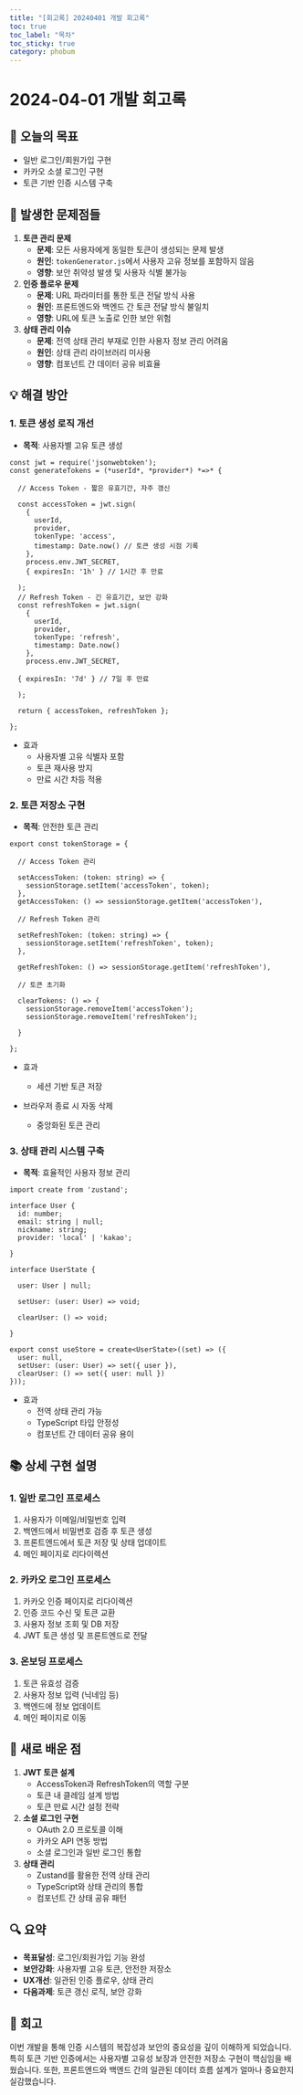 ```yaml
---
title: "[회고록] 20240401 개발 회고록"
toc: true
toc_label: "목차"
toc_sticky: true
category: phobum
---
```


# 2024-04-01 개발 회고록

## 🎯 오늘의 목표

- 일반 로그인/회원가입 구현
- 카카오 소셜 로그인 구현
- 토큰 기반 인증 시스템 구축

## 🚨 발생한 문제점들

1. **토큰 관리 문제**
   - **문제**: 모든 사용자에게 동일한 토큰이 생성되는 문제 발생
   - **원인**: `tokenGenerator.js`에서 사용자 고유 정보를 포함하지 않음
   - **영향**: 보안 취약성 발생 및 사용자 식별 불가능
2. **인증 플로우 문제**
   - **문제**: URL 파라미터를 통한 토큰 전달 방식 사용
   - **원인**: 프론트엔드와 백엔드 간 토큰 전달 방식 불일치
   - **영향**: URL에 토큰 노출로 인한 보안 위험
3. **상태 관리 이슈**
   - **문제**: 전역 상태 관리 부재로 인한 사용자 정보 관리 어려움
   - **원인**: 상태 관리 라이브러리 미사용
   - **영향**: 컴포넌트 간 데이터 공유 비효율

## 💡 해결 방안

### 1. 토큰 생성 로직 개선

- **목적**: 사용자별 고유 토큰 생성

``` tsx
const jwt = require('jsonwebtoken');
const generateTokens = (*userId*, *provider*) *=>* {

  // Access Token - 짧은 유효기간, 자주 갱신

  const accessToken = jwt.sign(
    { 
      userId,
      provider,
      tokenType: 'access',
      timestamp: Date.now() // 토큰 생성 시점 기록
    },
    process.env.JWT_SECRET,
    { expiresIn: '1h' } // 1시간 후 만료

  );
  // Refresh Token - 긴 유효기간, 보안 강화
  const refreshToken = jwt.sign(
    {
      userId,
      provider,
      tokenType: 'refresh',
      timestamp: Date.now()
    },
    process.env.JWT_SECRET,

  { expiresIn: '7d' } // 7일 후 만료

  );

  return { accessToken, refreshToken };

};
```

- 효과
  - 사용자별 고유 식별자 포함
  - 토큰 재사용 방지
  - 만료 시간 차등 적용

### 2. 토큰 저장소 구현

- **목적**: 안전한 토큰 관리

``` tsx
export const tokenStorage = {

  // Access Token 관리

  setAccessToken: (token: string) => {
    sessionStorage.setItem('accessToken', token);
  },
  getAccessToken: () => sessionStorage.getItem('accessToken'),

  // Refresh Token 관리

  setRefreshToken: (token: string) => {
    sessionStorage.setItem('refreshToken', token);
  },

  getRefreshToken: () => sessionStorage.getItem('refreshToken'),

  // 토큰 초기화

  clearTokens: () => {
    sessionStorage.removeItem('accessToken');
    sessionStorage.removeItem('refreshToken');

  }

};

```

- 효과

  - 세션 기반 토큰 저장
- 브라우저 종료 시 자동 삭제
  - 중앙화된 토큰 관리

### 3. 상태 관리 시스템 구축

- **목적**: 효율적인 사용자 정보 관리

``` tsx
import create from 'zustand';

interface User {
  id: number;
  email: string | null;
  nickname: string;
  provider: 'local' | 'kakao';

}

interface UserState {

  user: User | null;

  setUser: (user: User) => void;

  clearUser: () => void;

}

export const useStore = create<UserState>((set) => ({
  user: null,
  setUser: (user: User) => set({ user }),
  clearUser: () => set({ user: null })
}));
```

- 효과
  - 전역 상태 관리 가능
  - TypeScript 타입 안정성
  - 컴포넌트 간 데이터 공유 용이

## 📚 상세 구현 설명

### 1. 일반 로그인 프로세스

1. 사용자가 이메일/비밀번호 입력
2. 백엔드에서 비밀번호 검증 후 토큰 생성
3. 프론트엔드에서 토큰 저장 및 상태 업데이트
4. 메인 페이지로 리다이렉션

### 2. 카카오 로그인 프로세스

1. 카카오 인증 페이지로 리다이렉션
2. 인증 코드 수신 및 토큰 교환
3. 사용자 정보 조회 및 DB 저장
4. JWT 토큰 생성 및 프론트엔드로 전달

### 3. 온보딩 프로세스

1. 토큰 유효성 검증
2. 사용자 정보 입력 (닉네임 등)
3. 백엔드에 정보 업데이트
4. 메인 페이지로 이동

## 🌟 새로 배운 점

1. **JWT 토큰 설계**
   - AccessToken과 RefreshToken의 역할 구분
   - 토큰 내 클레임 설계 방법
   - 토큰 만료 시간 설정 전략
2. **소셜 로그인 구현**
   - OAuth 2.0 프로토콜 이해
   - 카카오 API 연동 방법
   - 소셜 로그인과 일반 로그인 통합
3. **상태 관리**
   - Zustand를 활용한 전역 상태 관리
   - TypeScript와 상태 관리의 통합
   - 컴포넌트 간 상태 공유 패턴

## 🔍 요약

- **목표달성**: 로그인/회원가입 기능 완성
- **보안강화**: 사용자별 고유 토큰, 안전한 저장소
- **UX개선**: 일관된 인증 플로우, 상태 관리
- **다음과제**: 토큰 갱신 로직, 보안 강화

## 💭 회고

이번 개발을 통해 인증 시스템의 복잡성과 보안의 중요성을 깊이 이해하게 되었습니다. 특히 토큰 기반 인증에서는 사용자별 고유성 보장과 안전한 저장소 구현이 핵심임을 배웠습니다. 또한, 프론트엔드와 백엔드 간의 일관된 데이터 흐름 설계가 얼마나 중요한지 실감했습니다.